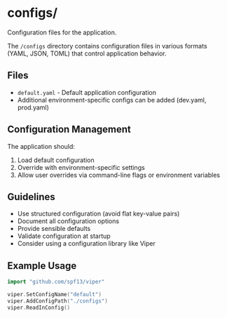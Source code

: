 # configs/

Configuration files for the application.

The `/configs` directory contains configuration files in various formats (YAML, JSON, TOML) that control application behavior.

## Files

- `default.yaml` - Default application configuration
- Additional environment-specific configs can be added (dev.yaml, prod.yaml)

## Configuration Management

The application should:
1. Load default configuration
2. Override with environment-specific settings
3. Allow user overrides via command-line flags or environment variables

## Guidelines

- Use structured configuration (avoid flat key-value pairs)
- Document all configuration options
- Provide sensible defaults
- Validate configuration at startup
- Consider using a configuration library like Viper

## Example Usage

```go
import "github.com/spf13/viper"

viper.SetConfigName("default")
viper.AddConfigPath("./configs")
viper.ReadInConfig()
```